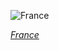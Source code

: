 
![France](https://www.gstatic.com/prettyearth/assets/full/1923.jpg)

*[France](https://www.google.com/maps/@43.270175,6.583847,17z/data=!3m1!1e3)*
